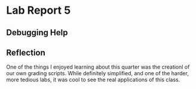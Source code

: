 # Lab Report 5  
## Debugging Help
  
  
## Reflection  
One of the things I enjoyed learning about this quarter was the creationl of our own grading scripts. While definitely simplified, and one of the harder, more tedious labs, it was cool to see the real applications of this class.  
